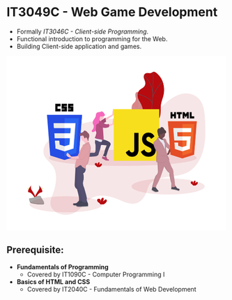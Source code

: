 # IT3049C - Web Game Development
* Formally *IT3046C - Client-side Programming*.
* Functional introduction to programming for the Web.
* Building Client-side application and games.

<img style="height: 400px" src="webdev.png" />

## Prerequisite:
  * **Fundamentals of Programming** 
    * Covered by IT1090C - Computer Programming I
  * **Basics of HTML and CSS** 
    * Covered by IT2040C - Fundamentals of Web Development
